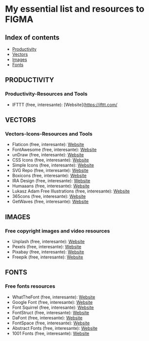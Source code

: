 # My essential list and resources to FIGMA

## Index of contents
* [Productivity](#Productivity)
* [Vectors](#Vectors)
* [Images](#Images)
* [Fonts](#Fonts)

## PRODUCTIVITY
### Productivity-Resources and Tools
* IFTTT (free, interesante): [Website](https://ifttt.com/


## VECTORS
### Vectors-Icons-Resources and Tools
* Flaticon (free, interesante): [Website](https://www.flaticon.com/)
* FontAwesome (free, interesante): [Website](https://fontawesome.com/v5/cheatsheet)
* unDraw (free, interesante): [Website](https://undraw.co/)
* CSS Icons (free, interesante): [Website](https://www.w3schools.com/css/css_icons.asp)
* Simple Icons (free, interesante): [Website](https://simpleicons.org/)
* SVG Repo (free, interesante): [Website](https://www.svgrepo.com/)
* Boxicons (free, interesante): [Website](https://boxicons.com/)
* IRA Design (free, interesante): [Website](https://iradesign.io/)
* Humaaans (free, interesante): [Website](https://www.humaaans.com/)
* Lukasz Adam Free Illustrations (free, interesante): [Website](https://lukaszadam.com/illustrations)
* 365cons (free, interesante): [Website](http://www.365cons.com/)
* GetWaves (free, interesante): [Website](https://getwaves.io/)

## IMAGES
### Free copyright images and video resources
* Unplash (free, interesante): [Website](https://unsplash.com/)
* Pexels (free, interesante): [Website](https://www.pexels.com/)
* Pixabay (free, interesante): [Website](https://pixabay.com/)
* Freepik (free, interesante): [Website](https://www.freepik.com/)

## FONTS
### Free fonts resources
* WhatTheFont (free, interesante): [Website](https://www.myfonts.com/WhatTheFont/)
* Google Font (free, interesante): [Website](https://fonts.google.com/)
* Font Squirrel (free, interesante): [Website](https://www.fontsquirrel.com/)
* FontStruct (free, interesante): [Website](https://fontstruct.com/)
* DaFont (free, interesante): [Website](https://www.dafont.com/es/)
* FontSpace (free, interesante): [Website](https://www.fontspace.com/)
* Abstract Fonts (free, interesante): [Website](https://www.abstractfonts.com/)
* 1001 Fonts (free, interesante): [Website](https://www.1001fonts.com/)






